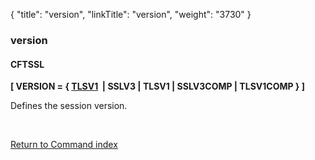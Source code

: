 {
    "title": "version",
    "linkTitle": "version",
    "weight": "3730"
}<span id="version"></span>

### version

#### CFTSSL

******\[ VERSION = { <u>TLSV1</u>  | SSLV3 | TLSV1 | SSLV3COMP | TLSV1COMP } \]******

Defines the session version.

 

[Return to Command index](../../)
